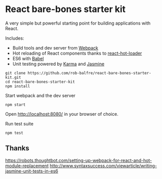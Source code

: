 React bare-bones starter kit
=========================

A very simple but powerful starting point for building applications with React.

Includes:

* Build tools and dev server from [Webpack](http://webpack.github.io/)
* Hot reloading of React components thanks to [react-hot-loader](https://github.com/gaearon/react-hot-loader)
* ES6 with [Babel](http://babeljs.io/)
* Unit testing powered by [Karma](http://karma-runner.github.io/0.13/index.html) and [Jasmine](http://jasmine.github.io/)

```
git clone https://github.com/rob-balfre/react-bare-bones-starter-kit.git
cd react-bare-bones-starter-kit
npm install
```

Start webpack and the dev server
```
npm start
```
Open [http://localhost:8080/](http://localhost:8080/) in your browser of choice.


Run test suite
```
npm test
```


## Thanks

https://robots.thoughtbot.com/setting-up-webpack-for-react-and-hot-module-replacement
http://www.syntaxsuccess.com/viewarticle/writing-jasmine-unit-tests-in-es6
